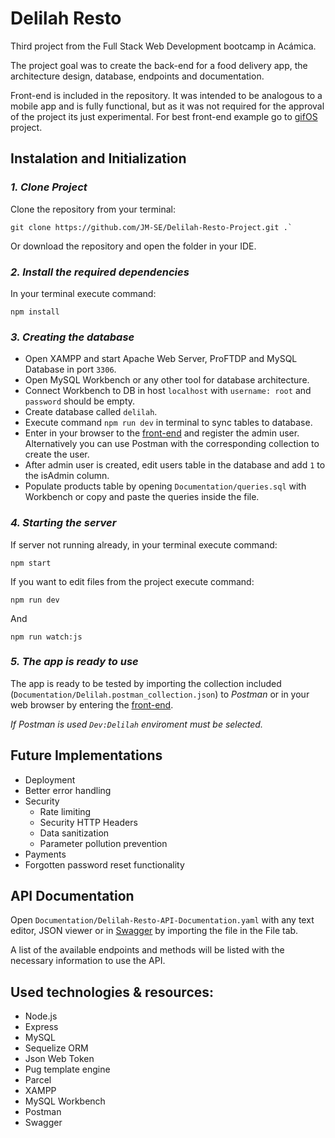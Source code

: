 # **Delilah Resto**

Third project from the Full Stack Web Development bootcamp in Acámica.

The project goal was to create the back-end for a food delivery app, the architecture design, database, endpoints and documentation.

Front-end is included in the repository. It was intended to be analogous to a mobile app and is fully functional, but as it was not required for the approval of the project its just experimental. For best front-end example go to [gifOS](https://github.com/JM-SE/gifOS-Project) project.

## Instalation and Initialization

### _1. Clone Project_

Clone the repository from your terminal:

```
git clone https://github.com/JM-SE/Delilah-Resto-Project.git .`
```

Or download the repository and open the folder in your IDE.

### _2. Install the required dependencies_

In your terminal execute command:

```
npm install
```

### _3. Creating the database_

-   Open XAMPP and start Apache Web Server, ProFTDP and MySQL Database in port `3306`.
-   Open MySQL Workbench or any other tool for database architecture.
-   Connect Workbench to DB in host `localhost` with `username: root` and `password` should be empty.
-   Create database called `delilah`.
-   Execute command `npm run dev` in terminal to sync tables to database.
-   Enter in your browser to the [front-end](http://localhost:5000/signup) and register the admin user. Alternatively you can use Postman with the corresponding collection to create the user.
-   After admin user is created, edit users table in the database and add `1` to the isAdmin column.
-   Populate products table by opening `Documentation/queries.sql` with Workbench or copy and paste the queries inside the file.

### _4. Starting the server_

If server not running already, in your terminal execute command:

```
npm start
```

If you want to edit files from the project execute command:

```
npm run dev
```

And

```
npm run watch:js
```

### _5. The app is ready to use_

The app is ready to be tested by importing the collection included (`Documentation/Delilah.postman_collection.json`) to _Postman_ or in your web browser by entering the [front-end](http://localhost:5000/).

_If *Postman* is used `Dev:Delilah` enviroment must be selected._

## Future Implementations

-   Deployment
-   Better error handling
-   Security
    -   Rate limiting
    -   Security HTTP Headers
    -   Data sanitization
    -   Parameter pollution prevention
-   Payments
-   Forgotten password reset functionality

## API Documentation

Open `Documentation/Delilah-Resto-API-Documentation.yaml` with any text editor, JSON viewer or in [Swagger](https://editor.swagger.io/) by importing the file in the File tab.

A list of the available endpoints and methods will be listed with the necessary information to use the API.

## Used technologies & resources:

-   Node.js
-   Express
-   MySQL
-   Sequelize ORM
-   Json Web Token
-   Pug template engine
-   Parcel
-   XAMPP
-   MySQL Workbench
-   Postman
-   Swagger
